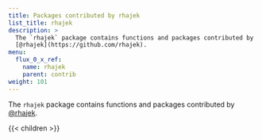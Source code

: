 ```yaml
---
title: Packages contributed by rhajek
list_title: rhajek
description: >
  The `rhajek` package contains functions and packages contributed by
  [@rhajek](https://github.com/rhajek).
menu:
  flux_0_x_ref:
    name: rhajek
    parent: contrib
weight: 101
---
```


The `rhajek` package contains functions and packages contributed by
[@rhajek](https://github.com/rhajek).

{{< children >}}